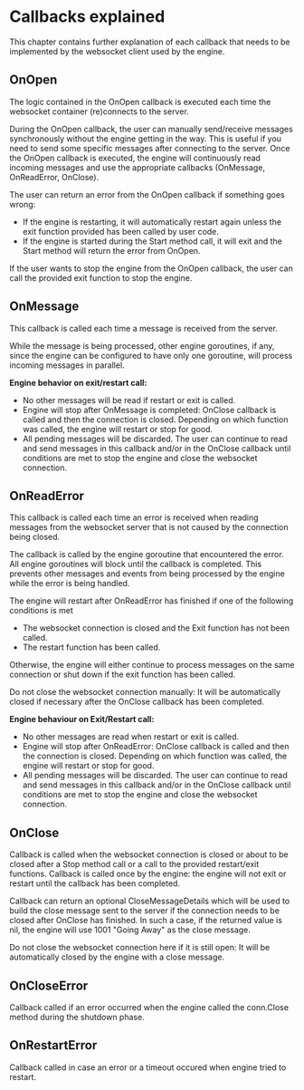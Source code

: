 # Callbacks explained

This chapter contains further explanation of each callback that needs to be implemented by the websocket client used by the engine.

## OnOpen

The logic contained in the OnOpen callback is executed each time the websocket container (re)connects to the server. 

During the OnOpen callback, the user can manually send/receive messages synchronously without the engine getting in the way. This is useful if you need to send some specific messages after connecting to the server. Once the OnOpen callback is executed, the engine will continuously read incoming messages and use the appropriate callbacks (OnMessage, OnReadError, OnClose).

The user can return an error from the OnOpen callback if something goes wrong: 
- If the engine is restarting, it will automatically restart again unless the exit function provided has been called by user code. 
- If the engine is started during the Start method call, it will exit and the Start method will return the error from OnOpen.

If the user wants to stop the engine from the OnOpen callback, the user can call the provided exit function to stop the engine.

## OnMessage

This callback is called each time a message is received from the server.

While the message is being processed, other engine goroutines, if any, since the engine can be configured to have only one goroutine, will process incoming messages in parallel.

**Engine behavior on exit/restart call:**

- No other messages will be read if restart or exit is called.
- Engine will stop after OnMessage is completed: OnClose callback is called and then the connection is closed. Depending on which function was called, the engine will restart or stop for good.
- All pending messages will be discarded. The user can continue to read and send messages in this callback and/or in the OnClose callback until conditions are met to stop the engine and close the websocket connection.

## OnReadError

This callback is called each time an error is received when reading messages from the websocket server that is not caused by the connection being closed.

The callback is called by the engine goroutine that encountered the error. All engine goroutines will block until the callback is completed. This prevents other messages and events from being processed by the engine while the error is being handled.

The engine will restart after OnReadError has finished if one of the following conditions is met
- The websocket connection is closed and the Exit function has not been called.
- The restart function has been called.

Otherwise, the engine will either continue to process messages on the same connection or shut down if the exit function has been called.

Do not close the websocket connection manually: It will be automatically closed if necessary after the OnClose callback has been completed.

**Engine behaviour on Exit/Restart call:**

- No other messages are read when restart or exit is called.
- Engine will stop after OnReadError: OnClose callback is called and then the connection is closed. Depending on which function was called, the engine will restart or stop for good.
- All pending messages will be discarded. The user can continue to read and send messages in this callback and/or in the OnClose callback until conditions are met to stop the engine and close the websocket connection.

## OnClose

Callback is called when the websocket connection is closed or about to be closed after a Stop method call or a call to the provided restart/exit functions. Callback is called once by the engine: the engine will not exit or restart until the callback has been completed.

Callback can return an optional CloseMessageDetails which will be used to build the close message sent to the server if the connection needs to be closed after OnClose has finished. In such a case, if the returned value is nil, the engine will use 1001 "Going Away" as the close message.

Do not close the websocket connection here if it is still open: It will be automatically closed by the engine with a close message.

## OnCloseError

Callback called if an error occurred when the engine called the conn.Close method during the shutdown phase.

## OnRestartError

Callback called in case an error or a timeout occured when engine tried to restart.